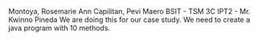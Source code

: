 Montoya, Rosemarie Ann
Capilitan, Pevi Maero
BSIT - TSM 3C
IPT2 - Mr. Kwinno Pineda
We are doing this for our case study.
We need to create a java program with 10 methods. 
